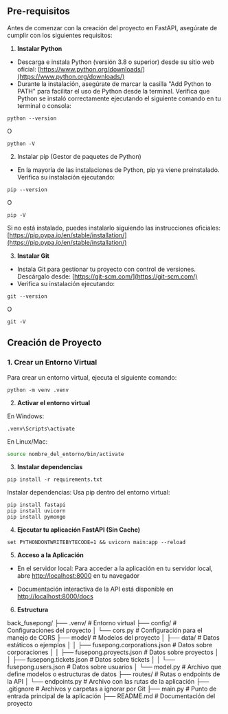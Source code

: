 ## Pre-requisitos
Antes de comenzar con la creación del proyecto en FastAPI, asegúrate de cumplir con los siguientes requisitos:

1. **Instalar Python**

- Descarga e instala Python (versión 3.8 o superior) desde su sitio web oficial: [https://www.python.org/downloads/](https://www.python.org/downloads/)
- Durante la instalación, asegúrate de marcar la casilla "Add Python to PATH" para facilitar el uso de Python desde la terminal.
Verifica que Python se instaló correctamente ejecutando el siguiente comando en tu terminal o consola:
```prompt
python --version
```
O
```prompt
python -V
```

2. Instalar pip (Gestor de paquetes de Python)

- En la mayoría de las instalaciones de Python, pip ya viene preinstalado. Verifica su instalación ejecutando:
```prompt
pip --version
```
O
```prompt
pip -V
```

Si no está instalado, puedes instalarlo siguiendo las instrucciones oficiales: [https://pip.pypa.io/en/stable/installation/](https://pip.pypa.io/en/stable/installation/)

3. **Instalar Git**

- Instala Git para gestionar tu proyecto con control de versiones. Descárgalo desde: [https://git-scm.com/](https://git-scm.com/)
- Verifica su instalación ejecutando:
```prompt
git --version
```
O
```prompt
git -V
```

## Creación de Proyecto

### 1. Crear un Entorno Virtual

Para crear un entorno virtual, ejecuta el siguiente comando:

```prompt
python -m venv .venv
```

2. **Activar el entorno virtual**

En Windows:
```prompt
.venv\Scripts\activate
```

En Linux/Mac:
```bash
source nombre_del_entorno/bin/activate
```

3. **Instalar dependencias**

```prompt
pip install -r requirements.txt
```

Instalar dependencias: Usa pip dentro del entorno virtual:
```
pip install fastapi 
pip install uvicorn
pip install pymongo
```
4. **Ejecutar tu aplicación FastAPI (Sin Cache)**
```
set PYTHONDONTWRITEBYTECODE=1 && uvicorn main:app --reload
```

5. **Acceso a la Aplicación**

- En el servidor local:
Para acceder a la aplicación en tu servidor local, abre [http://localhost:8000](http://localhost:8000) en tu navegador

- Documentación interactiva de la API está disponible en [http://localhost:8000/docs](http://localhost:8000/docs)

6. **Estructura**

back_fusepong/
├── .venv/                        # Entorno virtual
├── config/                       # Configuraciones del proyecto
│   └── cors.py                     # Configuración para el manejo de CORS
├── model/                        # Modelos del proyecto
│   ├── data/                       # Datos estáticos o ejemplos
│   │   ├── fusepong.corporations.json  # Datos sobre corporaciones
│   │   ├── fusepong.proyects.json      # Datos sobre proyectos
│   │   ├── fusepong.tickets.json       # Datos sobre tickets
│   │   └── fusepong.users.json         # Datos sobre usuarios
│   └── model.py                    # Archivo que define modelos o estructuras de datos
├── routes/                       # Rutas o endpoints de la API
│   └── endpoints.py                # Archivo con las rutas de la aplicación
├── .gitignore                    # Archivos y carpetas a ignorar por Git
├── main.py                       # Punto de entrada principal de la aplicación
├── README.md                     # Documentación del proyecto
